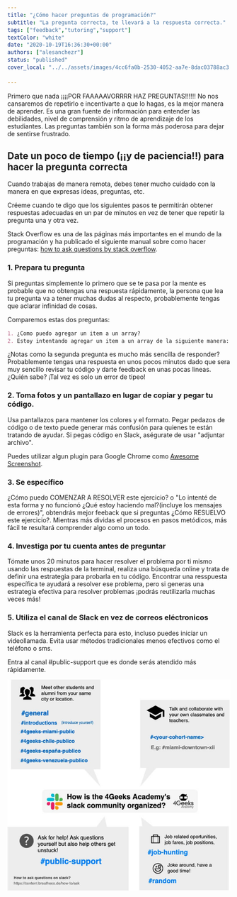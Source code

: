 ```yaml
---
title: "¿Cómo hacer preguntas de programación?"
subtitle: "La pregunta correcta, te llevará a la respuesta correcta."
tags: ["feedback","tutoring","support"]
textColor: "white"
date: "2020-10-19T16:36:30+00:00"
authors: ["alesanchezr"]
status: "published"
cover_local: "../../assets/images/4cc6fa0b-2530-4052-aa7e-8dac03788ac3.png"

---
```


Primero que nada ¡¡¡¡POR FAAAAAVORRRR HAZ PREGUNTAS!!!!!! No nos cansaremos de repetirlo e incentivarte a que lo hagas, es la mejor manera de aprender. Es una gran fuente de información para entender las debilidades, nivel de comprensión y ritmo de aprendizaje de los estudiantes. Las preguntas también son la forma más poderosa para dejar de sentirse frustrado.

## Date un poco de tiempo (¡¡y de paciencia!!) para hacer la pregunta correcta

Cuando trabajas de manera remota, debes tener mucho cuidado con la manera en que expresas ideas, preguntas, etc.

Créeme cuando te digo que los siguientes pasos te permitirán obtener respuestas adecuadas en un par de minutos en vez de tener que repetir la pregunta una y otra vez.

Stack Overflow es una de las páginas más importantes en el mundo de la programación y ha publicado el siguiente manual sobre como hacer preguntas: [how to ask questions by stack overflow](https://stackoverflow.com/help/how-to-ask).

### 1. Prepara tu pregunta 

Si preguntas simplemente lo primero que se te pasa por la mente es probable que no obtengas una respuesta rápidamente, la persona que lea tu pregunta va a tener muchas dudas al respecto, probablemente tengas que aclarar infinidad de cosas.

Comparemos estas dos preguntas:
```md
1. ¿Como puedo agregar un item a un array?
2. Estoy intentando agregar un item a un array de la siguiente manera: blablabla... Este es mi código (sreenshot o pantallazo) pero no esta funcionando, ¿Ven algo malo?
```

¿Notas como la segunda pregunta es mucho más sencilla de responder? Probablemente tengas una respuesta en unos pocos minutos dado que sera muy sencillo revisar tu código y darte feedback en unas pocas lineas. ¿Quién sabe? ¡Tal vez es solo un error de tipeo!

### 2. Toma fotos y un pantallazo en lugar de copiar y pegar tu código.

Usa pantallazos para mantener los colores y el formato. Pegar pedazos de código o de texto puede generar más confusión para quienes te están tratando de ayudar. Si pegas código en Slack, aségurate de usar "adjuntar archivo".

Puedes utilizar algun plugin para Google Chrome como [Awesome Screenshot](https://www.awesomescreenshot.com/).

### 3. Se específico

¿Cómo puedo COMENZAR A RESOLVER este ejercicio? o "Lo intenté de esta forma y no funcionó ¿Qué estoy haciendo mal?(incluye los mensajes de errores)", obtendrás mejor feeback que si preguntas ¿Cómo RESUELVO este ejercicio?. Mientras más dividas el procesos en pasos metódicos, más fácil te resultará comprender algo como un todo.


### 4. Investiga por tu cuenta antes de preguntar

Tómate unos 20 minutos para hacer resolver el problema por ti mismo usando las respuestas de la terminal, realiza una búsqueda online y trata de definir una estrategia para probarla en tu código. Encontrar una resspuesta específica te ayudará a resolver ese problema, pero si generas una estrategia efectiva para resolver problemas ¡podrás reutilizarla muchas veces más! 

### 5. Utiliza el canal de Slack en vez de correos eléctronicos

Slack es la herramienta perfecta para esto, incluso puedes iniciar un videollamada. Evita usar métodos tradicionales menos efectivos como el teléfono o sms.

Entra al canal #public-support que es donde serás atendido más rápidamente.

![Slack en 4Geeks Academy](../../assets/images/5a432982-f8b2-42bb-89c5-3c82a8e53d10.jpeg)
